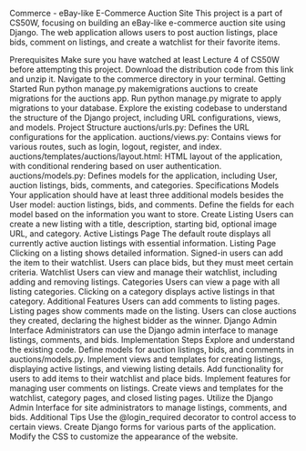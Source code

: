 
Commerce - eBay-like E-Commerce Auction Site
This project is a part of CS50W, focusing on building an eBay-like e-commerce auction site using Django. The web application allows users to post auction listings, place bids, comment on listings, and create a watchlist for their favorite items.

Prerequisites
Make sure you have watched at least Lecture 4 of CS50W before attempting this project.
Download the distribution code from this link and unzip it.
Navigate to the commerce directory in your terminal.
Getting Started
Run python manage.py makemigrations auctions to create migrations for the auctions app.
Run python manage.py migrate to apply migrations to your database.
Explore the existing codebase to understand the structure of the Django project, including URL configurations, views, and models.
Project Structure
auctions/urls.py: Defines the URL configurations for the application.
auctions/views.py: Contains views for various routes, such as login, logout, register, and index.
auctions/templates/auctions/layout.html: HTML layout of the application, with conditional rendering based on user authentication.
auctions/models.py: Defines models for the application, including User, auction listings, bids, comments, and categories.
Specifications
Models
Your application should have at least three additional models besides the User model: auction listings, bids, and comments.
Define the fields for each model based on the information you want to store.
Create Listing
Users can create a new listing with a title, description, starting bid, optional image URL, and category.
Active Listings Page
The default route displays all currently active auction listings with essential information.
Listing Page
Clicking on a listing shows detailed information.
Signed-in users can add the item to their watchlist.
Users can place bids, but they must meet certain criteria.
Watchlist
Users can view and manage their watchlist, including adding and removing listings.
Categories
Users can view a page with all listing categories.
Clicking on a category displays active listings in that category.
Additional Features
Users can add comments to listing pages.
Listing pages show comments made on the listing.
Users can close auctions they created, declaring the highest bidder as the winner.
Django Admin Interface
Administrators can use the Django admin interface to manage listings, comments, and bids.
Implementation Steps
Explore and understand the existing code.
Define models for auction listings, bids, and comments in auctions/models.py.
Implement views and templates for creating listings, displaying active listings, and viewing listing details.
Add functionality for users to add items to their watchlist and place bids.
Implement features for managing user comments on listings.
Create views and templates for the watchlist, category pages, and closed listing pages.
Utilize the Django Admin Interface for site administrators to manage listings, comments, and bids.
Additional Tips
Use the @login_required decorator to control access to certain views.
Create Django forms for various parts of the application.
Modify the CSS to customize the appearance of the website.
